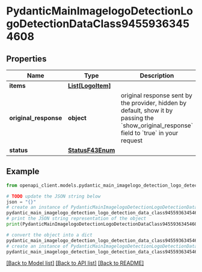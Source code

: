 # PydanticMainImagelogoDetectionLogoDetectionDataClass94559363454608


## Properties

Name | Type | Description | Notes
------------ | ------------- | ------------- | -------------
**items** | [**List[LogoItem]**](LogoItem.md) |  | [optional] 
**original_response** | **object** | original response sent by the provider, hidden by default, show it by passing the &#x60;show_original_response&#x60; field to &#x60;true&#x60; in your request | [optional] 
**status** | [**StatusF43Enum**](StatusF43Enum.md) |  | 

## Example

```python
from openapi_client.models.pydantic_main_imagelogo_detection_logo_detection_data_class94559363454608 import PydanticMainImagelogoDetectionLogoDetectionDataClass94559363454608

# TODO update the JSON string below
json = "{}"
# create an instance of PydanticMainImagelogoDetectionLogoDetectionDataClass94559363454608 from a JSON string
pydantic_main_imagelogo_detection_logo_detection_data_class94559363454608_instance = PydanticMainImagelogoDetectionLogoDetectionDataClass94559363454608.from_json(json)
# print the JSON string representation of the object
print(PydanticMainImagelogoDetectionLogoDetectionDataClass94559363454608.to_json())

# convert the object into a dict
pydantic_main_imagelogo_detection_logo_detection_data_class94559363454608_dict = pydantic_main_imagelogo_detection_logo_detection_data_class94559363454608_instance.to_dict()
# create an instance of PydanticMainImagelogoDetectionLogoDetectionDataClass94559363454608 from a dict
pydantic_main_imagelogo_detection_logo_detection_data_class94559363454608_form_dict = pydantic_main_imagelogo_detection_logo_detection_data_class94559363454608.from_dict(pydantic_main_imagelogo_detection_logo_detection_data_class94559363454608_dict)
```
[[Back to Model list]](../README.md#documentation-for-models) [[Back to API list]](../README.md#documentation-for-api-endpoints) [[Back to README]](../README.md)


